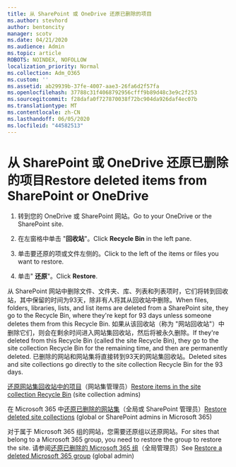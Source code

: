 ```yaml
---
title: 从 SharePoint 或 OneDrive 还原已删除的项目
ms.author: stevhord
author: bentoncity
manager: scotv
ms.date: 04/21/2020
ms.audience: Admin
ms.topic: article
ROBOTS: NOINDEX, NOFOLLOW
localization_priority: Normal
ms.collection: Adm_O365
ms.custom: ''
ms.assetid: ab29939b-37fe-4007-aae3-26fa6d2f57fa
ms.openlocfilehash: 37788c31f4068792956cfff9b89d48c3e9c2f253
ms.sourcegitcommit: f28dafa0f727870038f72bc904da926daf4ec07b
ms.translationtype: MT
ms.contentlocale: zh-CN
ms.lasthandoff: 06/05/2020
ms.locfileid: "44582513"
---
```

# <a name="restore-deleted-items-from-sharepoint-or-onedrive"></a><span data-ttu-id="fe789-102">从 SharePoint 或 OneDrive 还原已删除的项目</span><span class="sxs-lookup"><span data-stu-id="fe789-102">Restore deleted items from SharePoint or OneDrive</span></span>

1. <span data-ttu-id="fe789-103">转到您的 OneDrive 或 SharePoint 网站。</span><span class="sxs-lookup"><span data-stu-id="fe789-103">Go to your OneDrive or the SharePoint site.</span></span>
    
2. <span data-ttu-id="fe789-104">在左窗格中单击 "**回收站**"。</span><span class="sxs-lookup"><span data-stu-id="fe789-104">Click **Recycle Bin** in the left pane.</span></span> 
    
3. <span data-ttu-id="fe789-105">单击要还原的项或文件左侧的。</span><span class="sxs-lookup"><span data-stu-id="fe789-105">Click to the left of the items or files you want to restore.</span></span>
    
4. <span data-ttu-id="fe789-106">单击" **还原**"。</span><span class="sxs-lookup"><span data-stu-id="fe789-106">Click **Restore**.</span></span> 
    
<span data-ttu-id="fe789-107">从 SharePoint 网站中删除文件、文件夹、库、列表和列表项时，它们将转到回收站，其中保留的时间为93天，除非有人将其从回收站中删除。</span><span class="sxs-lookup"><span data-stu-id="fe789-107">When files, folders, libraries, lists, and list items are deleted from a SharePoint site, they go to the Recycle Bin, where they're kept for 93 days unless someone deletes them from this Recycle Bin.</span></span> <span data-ttu-id="fe789-108">如果从该回收站（称为 "网站回收站"）中删除它们，则会在剩余时间进入网站集回收站，然后将被永久删除。</span><span class="sxs-lookup"><span data-stu-id="fe789-108">If they're deleted from this Recycle Bin (called the site Recycle Bin), they go to the site collection Recycle Bin for the remaining time, and then are permanently deleted.</span></span> <span data-ttu-id="fe789-109">已删除的网站和网站集将直接转到93天的网站集回收站。</span><span class="sxs-lookup"><span data-stu-id="fe789-109">Deleted sites and site collections go directly to the site collection Recycle Bin for the 93 days.</span></span>
  
<span data-ttu-id="fe789-110">[还原网站集回收站中的项目](https://go.microsoft.com/fwlink/?linkid=867800)（网站集管理员）</span><span class="sxs-lookup"><span data-stu-id="fe789-110">[Restore items in the site collection Recycle Bin](https://go.microsoft.com/fwlink/?linkid=867800) (site collection admins)</span></span> 
  
<span data-ttu-id="fe789-111">在 Microsoft 365 中[还原已删除的网站集](https://go.microsoft.com/fwlink/?linkid=867660)（全局或 SharePoint 管理员）</span><span class="sxs-lookup"><span data-stu-id="fe789-111">[Restore deleted site collections](https://go.microsoft.com/fwlink/?linkid=867660) (global or SharePoint admins in Microsoft 365)</span></span> 
  
<span data-ttu-id="fe789-112">对于属于 Microsoft 365 组的网站，您需要还原组以还原网站。</span><span class="sxs-lookup"><span data-stu-id="fe789-112">For sites that belong to a Microsoft 365 group, you need to restore the group to restore the site.</span></span> <span data-ttu-id="fe789-113">请参阅[还原已删除的 Microsoft 365 组](https://go.microsoft.com/fwlink/?linkid=867802)（全局管理员）</span><span class="sxs-lookup"><span data-stu-id="fe789-113">See [Restore a deleted Microsoft 365 group](https://go.microsoft.com/fwlink/?linkid=867802) (global admin)</span></span> 
  

